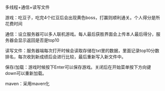 多线程+通信+读写文件

游戏：吃豆子，吃完4个红豆后会出现黄色boss，打赢则顺利通关。个人得分是所花费时间

通信：设立服务器可以多人联机游戏。每人最后获胜界面会上传本人最后得分，服务器会显示返回是否是top10

读写文件：服务器端每次打开时候会读取存储在txt里的数据，里面记录top10分数排名，每次收到新成绩后会进行比较，最后重新写入新文件中。

保存/加载：游戏时候按下Enter可以保存游戏。关闭后在开始菜单按下方向键down可以重新加载。

maven：采用maven化
